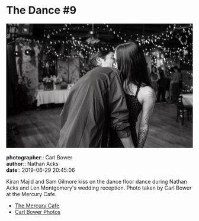 # The Dance #9

![Kiran Majid and Sam Gilmore kiss](assets/2019-06-29-set-4-the-dance-09.webp)

**photographer**:: Carl Bower  
**author**:: Nathan Acks  
**date**:: 2019-06-29 20:45:06

Kiran Majid and Sam Gilmore kiss on the dance floor dance during Nathan Acks and Len Montgomery's wedding reception. Photo taken by Carl Bower at the Mercury Cafe.

* [The Mercury Cafe](http://mercurycafe.com)
* [Carl Bower Photos](https://carlbowerphotos.com)
